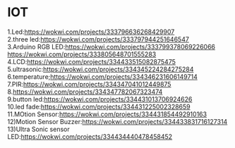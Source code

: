 
# IOT
1.Led:https://wokwi.com/projects/333796636268429907<br>
2.three led:https://wokwi.com/projects/333797944251646547<br>
3.Arduino RGB LED:https://wokwi.com/projects/333799378069226066<br>
                  https://wokwi.com/projects/333805648701555283<br>
4.LCD:https://wokwi.com/projects/334433515082875475<br>
5.ultrasonic:https://wokwi.com/projects/334345224284275284<br>
6.temperature;https://wokwi.com/projects/334346231606149714<br>
7.PIR:https://wokwi.com/projects/334347041012449875<br>
8.https://wokwi.com/projects/334347782067323474<br>
9.button led:https://wokwi.com/projects/334431013706924626<br>
10.led fade:https://wokwi.com/projects/334431225002328659<br>
11.MOtion Sensor:https://wokwi.com/projects/334431854492910163<br>
12)Motion Sensor Buzzer:https://wokwi.com/projects/334433831716127314<br>
13)Ultra Sonic sensor LED:https://wokwi.com/projects/334434440478458452 <br>
